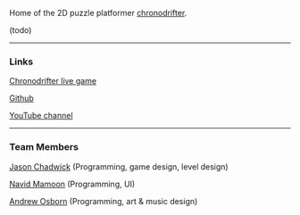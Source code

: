 Home of the 2D puzzle platformer [chronodrifter](https://placeholder-studios-dev.github.io/chronodrifter).

(todo)

---

### Links

<a href="https://placeholder-studios-dev.github.io/chronodrifter" target="_blank" rel="noopener noreferrer">Chronodrifter live game</a>

<a href="https://github.com/placeholder-studios-dev" target="_blank" rel="noopener noreferrer">Github</a>

<a href="https://www.youtube.com/channel/UCIxMVcFa-gJjqgirN3mvVpQ" target="_blank" rel="noopener noreferrer">YouTube channel</a>

---

### Team Members

<a href="https://www.jason-chadwick.com" target="_blank" rel="noopener noreferrer">Jason Chadwick</a> (Programming, game design, level design)

[Navid Mamoon](/pages/navid.md) (Programming, UI)

[Andrew Osborn](/pages/andrew.md) (Programming, art & music design)